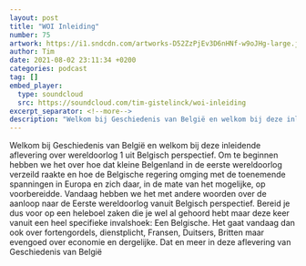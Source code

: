 ```yaml
---
layout: post
title: "WOI Inleiding"
number: 75
artwork: https://i1.sndcdn.com/artworks-D52ZzPjEv3D6nHNf-w9oJHg-large.jpg
author: Tim
date: 2021-08-02 23:11:34 +0200
categories: podcast
tag: []
embed_player:
  type: soundcloud
  src: https://soundcloud.com/tim-gistelinck/woi-inleiding
excerpt_separator: <!--more-->
description: "Welkom bij Geschiedenis van België en welkom bij deze inleidende aflevering over wereldoorlog 1 uit Belgisch perspectief."
---
```

Welkom bij Geschiedenis van België en welkom bij deze inleidende aflevering over wereldoorlog 1 uit Belgisch perspectief. Om te beginnen hebben we het over hoe dat kleine Belgenland in de eerste wereldoorlog verzeild raakte en hoe de Belgische regering omging met de toenemende spanningen in Europa en zich daar, in de mate van het mogelijke, op voorbereidde. Vandaag hebben we het met andere woorden over de aanloop naar de Eerste wereldoorlog vanuit Belgisch perspectief. Bereid je dus voor op een heleboel zaken die je wel al gehoord hebt maar deze keer vanuit een heel specifieke invalshoek: Een Belgische. Het gaat vandaag dan ook over fortengordels, dienstplicht, Fransen, Duitsers, Britten maar evengoed over economie en dergelijke. Dat en meer in deze aflevering van Geschiedenis van België